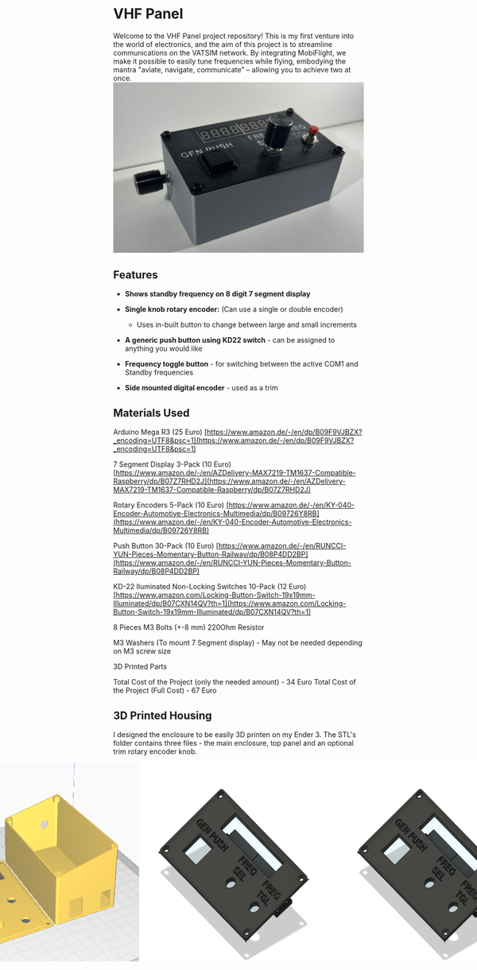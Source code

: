 # VHF Panel
Welcome to the VHF Panel project repository! This is my first venture into the world of electronics, and the aim of this project is to streamline communications on the VATSIM network. By integrating MobiFlight, we make it possible to easily tune frequencies while flying, embodying the mantra "aviate, navigate, communicate" – allowing you to achieve two at once. 
![VHF Panel Image](images/main.jpeg)
## Features  
- **Shows standby frequency on 8 digit 7 segment display**

- **Single knob rotary encoder:** (Can use a single or double encoder)
  - Uses in-built button to change between large and small increments
  
 - **A generic push button using KD22 switch** - can be assigned to anything you would like

-  **Frequency toggle button** - for switching between the active COM1 and Standby frequencies

- **Side mounted digital encoder** - used as a trim

## Materials Used

Arduino Mega R3 (25 Euro)
[https://www.amazon.de/-/en/dp/B09F9VJBZX?_encoding=UTF8&psc=1](https://www.amazon.de/-/en/dp/B09F9VJBZX?_encoding=UTF8&psc=1)

7 Segment Display 3-Pack (10 Euro)
[https://www.amazon.de/-/en/AZDelivery-MAX7219-TM1637-Compatible-Raspberry/dp/B07Z7RHD2J](https://www.amazon.de/-/en/AZDelivery-MAX7219-TM1637-Compatible-Raspberry/dp/B07Z7RHD2J)

Rotary Encoders 5-Pack (10 Euro)
[https://www.amazon.de/-/en/KY-040-Encoder-Automotive-Electronics-Multimedia/dp/B09726Y8RB](https://www.amazon.de/-/en/KY-040-Encoder-Automotive-Electronics-Multimedia/dp/B09726Y8RB)

Push Button 30-Pack (10 Euro)
[https://www.amazon.de/-/en/RUNCCI-YUN-Pieces-Momentary-Button-Railway/dp/B08P4DD2BP](https://www.amazon.de/-/en/RUNCCI-YUN-Pieces-Momentary-Button-Railway/dp/B08P4DD2BP)

KD-22 Iluminated Non-Locking Switches 10-Pack (12 Euro)
[https://www.amazon.com/Locking-Button-Switch-19x19mm-Illuminated/dp/B07CXN14QV?th=1](https://www.amazon.com/Locking-Button-Switch-19x19mm-Illuminated/dp/B07CXN14QV?th=1)


8 Pieces M3 Bolts (+-8 mm)
220Ohm Resistor

M3 Washers (To mount 7 Segment display) - May not be needed depending on M3 screw size

3D Printed Parts 

Total Cost of the Project (only the needed amount) - 34 Euro
Total Cost of the Project (Full Cost) - 67 Euro



## 3D Printed Housing
I designed the enclosure to be easily 3D printen on my Ender 3. The STL's folder contains three files - the main enclosure, top panel and an optional trim rotary encoder knob.

<div style="display: flex; justify-content: center;">
  <img src="images/image.png" alt="Description" width="400" height="400">
  <img src="images/Top panel.png" alt="Description" width="400" height="400">
  <img src="images/Top panel.png" alt="Description" width="400" height="400">
</div>




